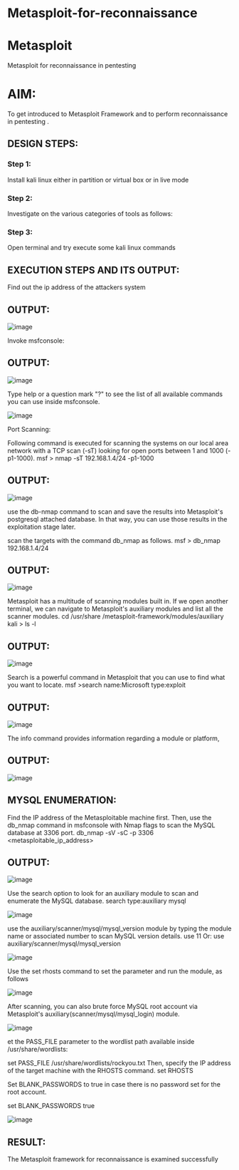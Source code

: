 # Metasploit-for-reconnaissance
# Metasploit
Metasploit for reconnaissance in pentesting

# AIM:

To get introduced to Metasploit Framework and to  perform reconnaissance  in pentesting .

## DESIGN STEPS:

### Step 1:

Install kali linux either in partition or virtual box or in live mode

### Step 2:

Investigate on the various categories of tools as follows:

### Step 3:

Open terminal and try execute some kali linux commands

## EXECUTION STEPS AND ITS OUTPUT:

Find out the ip address of the attackers system

## OUTPUT:
![image](https://github.com/Vanitha-SM/Metasploit-for-reconnaissance/assets/119557985/994caa35-e34e-44c4-b9f1-5770880bcc32)


Invoke msfconsole:

## OUTPUT:
![image](https://github.com/Vanitha-SM/Metasploit-for-reconnaissance/assets/119557985/e768eadb-013a-485d-91ef-619e008b5d52)



Type help or a question mark "?" to see the list of all available commands you can use inside msfconsole.

![image](https://github.com/Vanitha-SM/Metasploit-for-reconnaissance/assets/119557985/2a3e5b8e-6c9c-489c-abb1-33a2d69a2735)

Port Scanning:

Following command is executed for scanning the systems on our local area network with a TCP scan (-sT) looking for open ports between 1 and 1000 (-p1-1000).
msf >  nmap -sT 192.168.1.4/24 -p1-1000

## OUTPUT:

![image](https://github.com/Vanitha-SM/Metasploit-for-reconnaissance/assets/119557985/1f804354-d824-4a9a-be80-87f9f4a3146a)

use the db-nmap command to scan and save the results into Metasploit's postgresql attached database. In that way, you can use those results in the exploitation stage later.

scan the targets with the command db_nmap as follows.
msf > db_nmap 192.168.1.4/24

## OUTPUT:
![image](https://github.com/Vanitha-SM/Metasploit-for-reconnaissance/assets/119557985/b7ce7aaa-8d24-4d0b-8a19-9add2210eca4)

Metasploit has a multitude of scanning modules built in. If we open another terminal, we can navigate to Metasploit's auxiliary modules and list all the scanner modules.
cd /usr/share /metasploit-framework/modules/auxiliary
kali > ls -l

## OUTPUT:
![image](https://github.com/Vanitha-SM/Metasploit-for-reconnaissance/assets/119557985/95a7a4d2-933c-4a41-bd5a-e9029699dc2b)


Search is a powerful command in Metasploit that you can use to find what you want to locate. 
msf >search name:Microsoft type:exploit

## OUTPUT:

![image](https://github.com/Vanitha-SM/Metasploit-for-reconnaissance/assets/119557985/d053e906-b02e-40f4-abf8-9e2f9f2cf563)

The info command provides information regarding a module or platform,

## OUTPUT:

![image](https://github.com/Vanitha-SM/Metasploit-for-reconnaissance/assets/119557985/7613ada5-697e-40c7-be8d-3eb11e0f3459)

## MYSQL ENUMERATION:
Find the IP address of the Metasploitable machine first. Then, use the db_nmap command in msfconsole with Nmap flags to scan the MySQL database at 3306 port. db_nmap -sV -sC -p 3306 <metasploitable_ip_address>

## OUTPUT:
![image](https://github.com/Vanitha-SM/Metasploit-for-reconnaissance/assets/119557985/c075d8c3-fe2d-4386-8c6a-24c9d761d363)

Use the search option to look for an auxiliary module to scan and enumerate the MySQL database. search type:auxiliary mysql

![image](https://github.com/Vanitha-SM/Metasploit-for-reconnaissance/assets/119557985/a6202350-3e08-42ef-98e5-5278242ecdcb)

use the auxiliary/scanner/mysql/mysql_version module by typing the module name or associated number to scan MySQL version details. use 11 Or: use auxiliary/scanner/mysql/mysql_version

![image](https://github.com/Vanitha-SM/Metasploit-for-reconnaissance/assets/119557985/496dc877-08c1-4c9d-983d-3998bf6b8b64)

Use the set rhosts command to set the parameter and run the module, as follows

![image](https://github.com/Vanitha-SM/Metasploit-for-reconnaissance/assets/119557985/415ab782-d0ce-4b71-bcad-ff6022292f6e)

After scanning, you can also brute force MySQL root account via Metasploit's auxiliary(scanner/mysql/mysql_login) module.

![image](https://github.com/Vanitha-SM/Metasploit-for-reconnaissance/assets/119557985/3d814d3a-d25c-44d2-aff6-296ef99d3952)

et the PASS_FILE parameter to the wordlist path available inside /usr/share/wordlists:

set PASS_FILE /usr/share/wordlists/rockyou.txt Then, specify the IP address of the target machine with the RHOSTS command. set RHOSTS

Set BLANK_PASSWORDS to true in case there is no password set for the root account.

set BLANK_PASSWORDS true

![image](https://github.com/Vanitha-SM/Metasploit-for-reconnaissance/assets/119557985/6e1858f0-36aa-4488-b661-684be0f41225)


## RESULT:
The Metasploit framework for reconnaissance is  examined successfully
